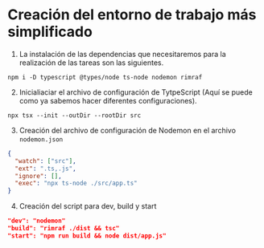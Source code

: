 # Creación del entorno de trabajo más simplificado

1. La instalación de las dependencias que necesitaremos para la realización de las tareas son las siguientes.

```shell
npm i -D typescript @types/node ts-node nodemon rimraf
```

2. Inicialiaciar el archivo de configuración de TytpeScript (Aquí se puede como ya sabemos hacer diferentes configuraciones).

```shell
npx tsx --init --outDir --rootDir src
```

3. Creación del archivo de configuración de Nodemon en el archivo `nodemon.json`
```json
{
  "watch": ["src"],
  "ext": ".ts,.js",
  "ignore": [],
  "exec": "npx ts-node ./src/app.ts"
}
```

4. Creación del script para dev, build y start

```json
"dev": "nodemon"
"build": "rimraf ./dist && tsc"
"start": "npm run build && node dist/app.js"
```